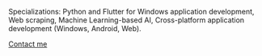 Specializations: Python and Flutter for Windows application development, Web scraping, Machine Learning-based AI, Cross-platform application development (Windows, Android, Web).

<a href="https://vineel180.github.io#contactMe">Contact me</a>
